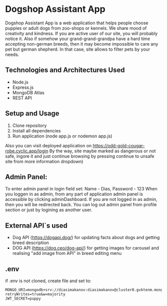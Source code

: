 # Dogshop Assistant App
Dogshop Assistant App is a web application that helps people choose puppies or adult dogs from zoo-shops or kennels. We share mood of creativity and kindness. If you are active user of our site, you will probably notice it.
Also if somehow your grand-grand-grandpa have a hard time accepting non-german breeds, then it may become impossible to care any pet but german shepherd. In that case, site allows to filter pets by your needs.

## Technologies and Architectures Used
- Node.js
- Express.js
- MongoDB Atlas
- REST API

## Setup and Usage
1. Clone repository
2. Install all dependencies
3. Run application (node app.js or nodemon app.js)

Also you can visit deployed application on https://odd-gold-cougar-robe.cyclic.app/login 
By the way, site maybe marked as dangerous or not safe, ingore it and just continue browsing by pressing continue to unsafe site from more information dropdown)

## Admin Panel:
To enter admin panel in login field set: Name - Dias, Password - 123
When you loggen in as admin, from any part of application admin panel is accessible by clicking adminDashboard. If you are not logged in as admin, then you will be redirected back.
You can log out admin panel from profile section or just by logining as another user.

## External API`s used
- Dog API (https://dogapi.dog/) for updating facts about dogs and getting breed description
- DOG API (https://dog.ceo/dog-api/) for getting images for carousel and realising "add image from API" in breed editing menu

## .env
if .env is not cloned, create file and set to:
```
MONGO_URI=mongodb+srv://diasimakanov:diasimakanov@cluster0.gvktenm.mongodb.net/WEB?retryWrites=true&w=majority
JWT_SECRET=puppy
```
